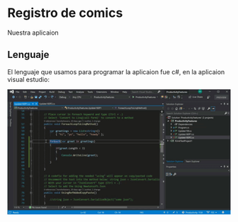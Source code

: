 # Registro de comics

Nuestra aplicaion 



## Lenguaje

El lenguaje que usamos para programar la aplicaion fue c#, en la aplicaion visual estudio:

![visual studio](https://github.com/CarlosArciniegas19/Trabajos/blob/master/lightbulb-dark-Still-1200.jpg "Visual")
